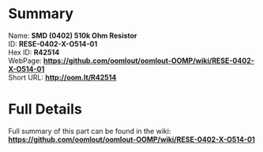 
Summary
=================
  
Name: __SMD (0402) 510k Ohm Resistor__    
ID: __RESE-0402-X-O514-01__   
Hex ID: __R42514__   
WebPage: __https://github.com/oomlout/oomlout-OOMP/wiki/RESE-0402-X-O514-01__   
Short URL: __http://oom.lt/R42514__   

Full Details
==========================
Full summary of this part can be found in the wiki:   
__https://github.com/oomlout/oomlout-OOMP/wiki/RESE-0402-X-O514-01__    

